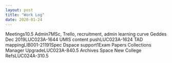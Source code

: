 ```yaml
---
layout: post
title: "Work Log"
date: 2020-01-24
---
```

<tr><td>Meetings</td><td></td><td>10.5</td><td></td></tr>
<tr><td>Admin</td><td></td><td>7</td><td>MSc, Trello, recruitment, admin learning curve</td></tr>
<tr><td>Geddes Dec 2019</td><td>LUC023A-164</td><td>4</td><td></td></tr>
<tr><td>UMIS content push</td><td>LUC023A-162</td><td>4</td><td></td></tr>
<tr><td>TAD mapping</td><td>LIB001-2119</td><td>1</td><td>Spec</td></tr>
<tr><td>Dspace support</td><td></td><td>1</td><td>Exam Papers</td></tr>
<tr><td>Collections Manager Upgrade</td><td>LUC023A-84</td><td>0.5</td><td></td></tr>
<tr><td>Archives Space New College Refs</td><td>LUC024A-31</td><td>0.5</td><td></td></tr>
